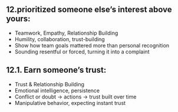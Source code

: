 ## 12.prioritized someone else’s interest above yours:	
- Teamwork, Empathy, Relationship Building		
- Humility, collaboration, trust-building	
- Show how team goals mattered more than personal recognition	
- Sounding resentful or forced, turning it into a complaint

## 12.1. Earn someone’s trust:	
- Trust & Relationship Building	
- Emotional intelligence, persistence	
- Conflict or doubt → actions → trust built over time	
- Manipulative behavior, expecting instant trust 